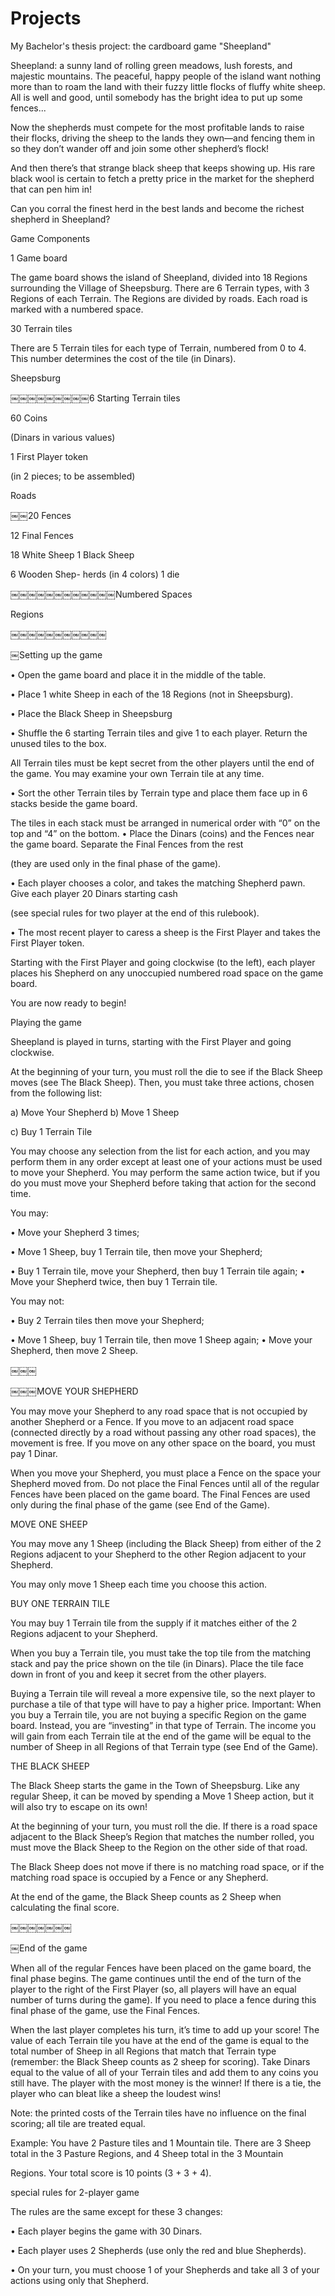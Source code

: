 # Projects
My Bachelor's thesis project: the cardboard game "Sheepland"

Sheepland: a sunny land of rolling green meadows, lush forests, and majestic mountains. The peaceful, happy people of the island want nothing more than to roam the land with their fuzzy little flocks of fluffy white sheep. All is well and good, until somebody has the bright idea to put up some fences...

Now the shepherds must compete for the most profitable lands to raise their flocks, driving the sheep to the lands they own—and fencing them in so they don’t wander off and join some other shepherd’s flock!

And then there’s that strange black sheep that keeps showing up. His rare black wool is certain to fetch a pretty price in the market for the shepherd that can pen him in!

Can you corral the finest herd in the best lands and become the richest shepherd in Sheepland?



Game Components

1 Game board

The game board shows the island of Sheepland, divided into 18 Regions surrounding the Village of Sheepsburg. There are 6 Terrain types, with 3 Regions of each Terrain. The Regions are divided by roads. Each road is marked with a numbered space.

30 Terrain tiles

There are 5 Terrain tiles for each type of Terrain, numbered from 0 to 4. This number determines the cost of the tile (in Dinars).

Sheepsburg

￼￼￼￼￼￼￼￼￼6 Starting Terrain tiles

60 Coins

(Dinars in various values)

1 First Player token

(in 2 pieces; to be assembled)

Roads

￼￼20 Fences

12 Final Fences

18 White Sheep 1 Black Sheep

6 Wooden Shep- herds (in 4 colors) 1 die

￼￼￼￼￼￼￼￼￼￼￼￼Numbered Spaces

Regions

￼￼￼￼￼￼￼￼￼￼￼

￼Setting up the game

• Open the game board and place it in the middle of the table.

• Place 1 white Sheep in each of the 18 Regions (not in Sheepsburg).

• Place the Black Sheep in Sheepsburg

• Shuffle the 6 starting Terrain tiles and give 1 to each player. Return the unused tiles to the box.

All Terrain tiles must be kept secret from the other players until the end of the game. You may examine your own Terrain 
tile at any time.

• Sort the other Terrain tiles by Terrain type and place them face up in 6 stacks beside the game board.

The tiles in each stack must be arranged in numerical order with “0” on the top and “4” on the bottom. • Place the Dinars 
(coins) and the Fences near the game board. Separate the Final Fences from the rest

(they are used only in the final phase of the game).

• Each player chooses a color, and takes the matching Shepherd pawn. Give each player 20 Dinars starting cash

(see special rules for two player at the end of this rulebook).

• The most recent player to caress a sheep is the First Player and takes the First Player token.

Starting with the First Player and going clockwise (to the left), each player places his Shepherd on any unoccupied numbered 
road space on the game board.

You are now ready to begin!

Playing the game

Sheepland is played in turns, starting with the First Player and going clockwise.

At the beginning of your turn, you must roll the die to see if the Black Sheep moves (see The Black Sheep). Then, you must 
take three actions, chosen from the following list:

a) Move Your Shepherd b) Move 1 Sheep

c) Buy 1 Terrain Tile

You may choose any selection from the list for each action, and you may perform them in any order except at least one of 
your actions must be used to move your Shepherd. You may perform the same action twice, but if you do you must move your 
Shepherd before taking that action for the second time.

You may:

• Move your Shepherd 3 times;

• Move 1 Sheep, buy 1 Terrain tile, then move your Shepherd;

• Buy 1 Terrain tile, move your Shepherd, then buy 1 Terrain tile again; • Move your Shepherd twice, then buy 1 Terrain 
tile.

You may not:

• Buy 2 Terrain tiles then move your Shepherd;

• Move 1 Sheep, buy 1 Terrain tile, then move 1 Sheep again; • Move your Shepherd, then move 2 Sheep.

￼￼￼

￼￼￼MOVE YOUR SHEPHERD

You may move your Shepherd to any road space that is not occupied by another Shepherd or a Fence. If you move to an adjacent 
road space (connected directly by a road without passing any other road spaces), the movement is free. If you move on any 
other space on the board, you must pay 1 Dinar.

When you move your Shepherd, you must place a Fence on the space your Shepherd moved from. Do not place the Final Fences 
until all of the regular Fences have been placed on the game board. The Final Fences are used only during the final phase of 
the game (see End of the Game).

MOVE ONE SHEEP

You may move any 1 Sheep (including the Black Sheep) from either of the 2 Regions adjacent to your Shepherd to the other 
Region adjacent to your Shepherd.

You may only move 1 Sheep each time you choose this action.

BUY ONE TERRAIN TILE

You may buy 1 Terrain tile from the supply if it matches either of the 2 Regions adjacent to your Shepherd.

When you buy a Terrain tile, you must take the top tile from the matching stack and pay the price shown on the tile (in 
Dinars). Place the tile face down in front of you and keep it secret from the other players.

Buying a Terrain tile will reveal a more expensive tile, so the next player to purchase a tile of that type will have to pay 
a higher price. Important: When you buy a Terrain tile, you are not buying a specific Region on the game board. Instead, you 
are “investing” in that type of Terrain. The income you will gain from each Terrain tile at the end of the game will be 
equal to the number of Sheep in all Regions of that Terrain type (see End of the Game).

THE BLACK SHEEP

The Black Sheep starts the game in the Town of Sheepsburg. Like any regular Sheep, it can be moved by spending a Move 1 
Sheep action, but it will also try to escape on its own!

At the beginning of your turn, you must roll the die. If there is a road space adjacent to the Black Sheep’s Region that 
matches the number rolled, you must move the Black Sheep to the Region on the other side of that road.

The Black Sheep does not move if there is no matching road space, or if the matching road space is occupied by a Fence or 
any Shepherd.

At the end of the game, the Black Sheep counts as 2 Sheep when calculating the final score.

￼￼￼￼￼￼￼

￼End of the game

When all of the regular Fences have been placed on the game board, the final phase begins. The game continues until the end 
of the turn of the player to the right of the First Player (so, all players will have an equal number of turns during the 
game). If you need to place a fence during this final phase of the game, use the Final Fences.

When the last player completes his turn, it’s time to add up your score! The value of each Terrain tile you have at the end 
of the game is equal to the total number of Sheep in all Regions that match that Terrain type (remember: the Black Sheep 
counts as 2 sheep for scoring). Take Dinars equal to the value of all of your Terrain tiles and add them to any coins you 
still have. The player with the most money is the winner! If there is a tie, the player who can bleat like a sheep the 
loudest wins!

Note: the printed costs of the Terrain tiles have no influence on the final scoring; all tile are treated equal.

Example: You have 2 Pasture tiles and 1 Mountain tile. There are 3 Sheep total in the 3 Pasture Regions, and 4 Sheep total 
in the 3 Mountain

Regions. Your total score is 10 points (3 + 3 + 4).

special rules for 2-player game

The rules are the same except for these 3 changes:

• Each player begins the game with 30 Dinars.

• Each player uses 2 Shepherds (use only the red and blue Shepherds).

• On your turn, you must choose 1 of your Shepherds and take all 3 of your actions using only that Shepherd.
